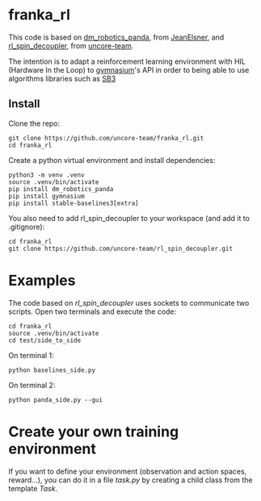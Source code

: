 # franka_rl

This code is based on [dm_robotics_panda](https://github.com/JeanElsner/dm_robotics_panda), from [JeanElsner](https://github.com/JeanElsner), and [rl_spin_decoupler](https://github.com/uncore-team/rl_spin_decoupler/tree/main), from [uncore-team](https://github.com/uncore-team).

The intention is to adapt a reinforcement learning environment with HIL (Hardware In the Loop) to [gymnasium](https://gymnasium.farama.org/)'s API in order to being able to use algorithms libraries such as [SB3](https://stable-baselines3.readthedocs.io/en/master/)


## Install

Clone the repo:

    git clone https://github.com/uncore-team/franka_rl.git
    cd franka_rl

Create a python virtual environment and install dependencies:

    python3 -m venv .venv
    source .venv/bin/activate
    pip install dm_robotics_panda
    pip install gymnasium
    pip install stable-baselines3[extra]

You also need to add rl_spin_decoupler to your workspace (and add it to .gitignore):

    cd franka_rl
    git clone https://github.com/uncore-team/rl_spin_decoupler.git


# Examples

The code based on *rl_spin_decoupler* uses sockets to communicate two scripts. Open two terminals and execute the code:

    cd franka_rl
    source .venv/bin/activate
    cd test/side_to_side

On terminal 1:

    python baselines_side.py


On terminal 2:

    python panda_side.py --gui

# Create your own training environment

If you want to define your environment (observation and action spaces, reward...), you can do it in a file *task.py* by creating a child class from the template *Task*.
